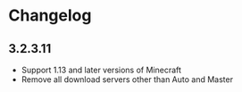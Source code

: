 # Changelog

## 3.2.3.11

-   Support 1.13 and later versions of Minecraft
-   Remove all download servers other than Auto and Master
